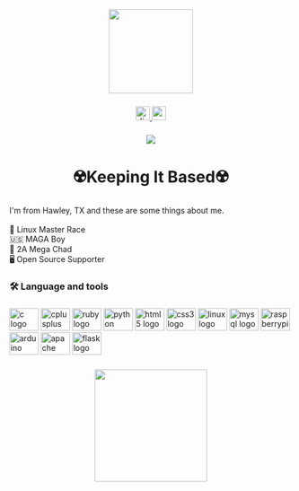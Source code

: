 <div align="center">
  <img height="150" src="https://media1.tenor.com/images/1fc0947e03ba2626327027a5f423fdc9/tenor.gif?itemid=14778477"  />
</div>

###

<div align="center">
  <a href="BasedCisco#2405" target="_blank">
    <img src="https://img.shields.io/static/v1?message=Discord&logo=discord&label=&color=7289DA&logoColor=white&labelColor=&style=for-the-badge" height="25" alt="discord logo"  />
  </a>
  <a href="https://www.youtube.com/channel/UC1qjvFThPiVTl2gleL2C2BQ" target="_blank">
    <img src="https://img.shields.io/static/v1?message=Youtube&logo=youtube&label=&color=FF0000&logoColor=white&labelColor=&style=for-the-badge" height="25" alt="youtube logo"  />
  </a>
</div>

###

<div align="center">
  <img src="https://visitor-badge.laobi.icu/badge?page_id=BasedCisco.BasedCisco&"  />
</div>

###

<h1 align="center">☢️Keeping It Based☢️</h1>

###

<p align="left">I'm from Hawley, TX and these are some things about me.<br><br>🐧 Linux Master Race<br>🇺🇸 MAGA Boy<br>🔫 2A Mega Chad<br>🖥️ Open Source Supporter</p>

###

<h3 align="left">🛠 Language and tools</h3>

###

<div align="left">
  <img src="https://cdn.jsdelivr.net/gh/devicons/devicon/icons/c/c-original.svg" height="40" width="52" alt="c logo"  />
  <img src="https://cdn.jsdelivr.net/gh/devicons/devicon/icons/cplusplus/cplusplus-original.svg" height="40" width="52" alt="cplusplus logo"  />
  <img src="https://cdn.jsdelivr.net/gh/devicons/devicon/icons/ruby/ruby-plain-wordmark.svg" height="40" width="52" alt="ruby logo"  />
  <img src="https://cdn.jsdelivr.net/gh/devicons/devicon/icons/python/python-original.svg" height="40" width="52" alt="python logo"  />
  <img src="https://cdn.jsdelivr.net/gh/devicons/devicon/icons/html5/html5-original.svg" height="40" width="52" alt="html5 logo"  />
  <img src="https://cdn.jsdelivr.net/gh/devicons/devicon/icons/css3/css3-original.svg" height="40" width="52" alt="css3 logo"  />
  <img src="https://cdn.jsdelivr.net/gh/devicons/devicon/icons/linux/linux-original.svg" height="40" width="52" alt="linux logo"  />
  <img src="https://cdn.jsdelivr.net/gh/devicons/devicon/icons/mysql/mysql-original.svg" height="40" width="52" alt="mysql logo"  />
  <img src="https://cdn.jsdelivr.net/gh/devicons/devicon/icons/raspberrypi/raspberrypi-original.svg" height="40" width="52" alt="raspberrypi logo"  />
  <img src="https://cdn.jsdelivr.net/gh/devicons/devicon/icons/arduino/arduino-original.svg" height="40" width="52" alt="arduino logo"  />
  <img src="https://cdn.jsdelivr.net/gh/devicons/devicon/icons/apache/apache-original.svg" height="40" width="52" alt="apache logo"  />
  <img src="https://cdn.jsdelivr.net/gh/devicons/devicon/icons/flask/flask-original.svg" height="40" width="52" alt="flask logo"  />
</div>

###

<div align="center">
  <img height="200" src="https://external-content.duckduckgo.com/iu/?u=http%3A%2F%2Fwww.abine.com%2Fblog%2Fwp-content%2Fuploads%2F2013%2F06%2Fnsa-memes-5.png&f=1&nofb=1&ipt=bce8308b55328558b5751c36db6ef30ddda671969080f9f3b0896f501ffda8b0&ipo=images"  />
</div>

###
